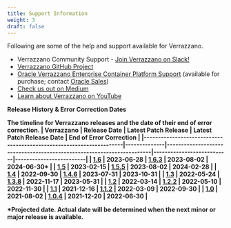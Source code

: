```yaml
---
title: Support Information
weight: 3
draft: false
---
```


Following are some of the help and support available for Verrazzano.

* Verrazzano Community Support - [Join Verrazzano on Slack!](https://bit.ly/verrazzano-slack)
* [Verrazzano GitHub Project](https://github.com/verrazzano/verrazzano/issues)
* [Oracle Verrazzano Enterprise Container Platform Support](https://support.oracle.com/epmos/faces/DocumentDisplay?id=2794708) (available for purchase; contact [Oracle Sales](https://www.oracle.com/corporate/contact/))
* [Check us out on Medium](https://medium.com/verrazzano)
* [Learn about Verrazzano on YouTube](https://www.youtube.com/@verrazzano_io)


<b>Release History & Error Correction Dates<b>

The timeline for Verrazzano releases and the date of their end of error correction.
| Verrazzano                                                          | Release Date | Latest Patch Release                                                  | Latest Patch Release Date | End of Error Correction |
|---------------------------------------------------------------------|--------------|-----------------------------------------------------------------------|---------------------------|-------------------------|
| [1.6](https://github.com/verrazzano/verrazzano/releases/tag/v1.6.0) | 2023-06-28   | [1.6.3](https://github.com/verrazzano/verrazzano/releases/tag/v1.6.3) | 2023-08-02                | 2024-06-30*             |
| [1.5](https://github.com/verrazzano/verrazzano/releases/tag/v1.5.0) | 2023-02-15   | [1.5.5](https://github.com/verrazzano/verrazzano/releases/tag/v1.5.5) | 2023-08-02                | 2024-02-28              |
| [1.4](https://github.com/verrazzano/verrazzano/releases/tag/v1.4.0) | 2022-09-30   | [1.4.6](https://github.com/verrazzano/verrazzano/releases/tag/v1.4.6) | 2023-07-31                | 2023-10-31              |
| [1.3](https://github.com/verrazzano/verrazzano/releases/tag/v1.3.0) | 2022-05-24   | [1.3.8](https://github.com/verrazzano/verrazzano/releases/tag/v1.3.8) | 2022-11-17                | 2023-05-31              |
| [1.2](https://github.com/verrazzano/verrazzano/releases/tag/v1.2.0) | 2022-03-14   | [1.2.2](https://github.com/verrazzano/verrazzano/releases/tag/v1.2.2) | 2022-05-10                | 2022-11-30              |
| [1.1](https://github.com/verrazzano/verrazzano/releases/tag/v1.1.0) | 2021-12-16   | [1.1.2](https://github.com/verrazzano/verrazzano/releases/tag/v1.1.2) | 2022-03-09                | 2022-09-30              |
| [1.0](https://github.com/verrazzano/verrazzano/releases/tag/v1.0.0) | 2021-08-02   | [1.0.4](https://github.com/verrazzano/verrazzano/releases/tag/v1.0.4) | 2021-12-20                | 2022-06-30              |

*Projected date. Actual date will be determined when the next minor or major release is available.
<br>
